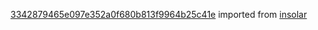 [3342879465e097e352a0f680b813f9964b25c41e](https://github.com/insolar/insolar/commit/3342879465e097e352a0f680b813f9964b25c41e) imported from [insolar](https://github.com/insolar/insolar)
